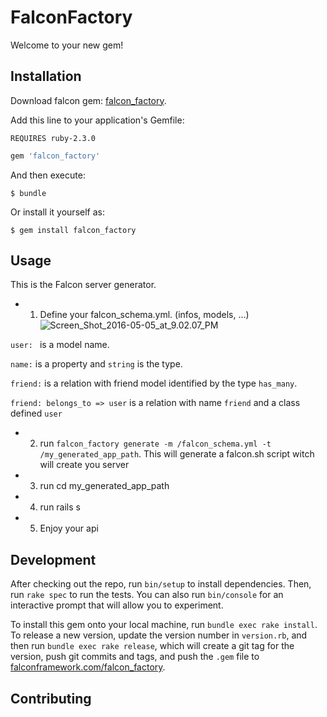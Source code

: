 # FalconFactory

Welcome to your new gem!

## Installation

Download falcon gem: [falcon_factory](https://gitlab.com/FalconTeam/server_generetor/raw/f23cd058d6643c0f43af29297c7f759e1ac2450e/falcon_factory-0.0.1.gem).

Add this line to your application's Gemfile:

`REQUIRES ruby-2.3.0`

```ruby
gem 'falcon_factory'
```

And then execute:

    $ bundle

Or install it yourself as:

    $ gem install falcon_factory

## Usage

This is the Falcon server generator.

* 1. Define your falcon_schema.yml. (infos, models, ...)![Screen_Shot_2016-05-05_at_9.02.07_PM](/uploads/f37868c49239e02e0bcb2f50a740cdfe/Screen_Shot_2016-05-05_at_9.02.07_PM.png)

`user: ` is a model name.

`name:` is a property and `string` is the type.

`friend:` is a relation with friend model identified by the type `has_many`.

`friend: belongs_to => user` is a relation with name `friend` and a class defined `user`
* 2. run `falcon_factory generate -m /falcon_schema.yml -t /my_generated_app_path`. This will generate a falcon.sh script witch will create you server
* 3. run cd my_generated_app_path
* 4. run rails s
* 5. Enjoy your api

## Development

After checking out the repo, run `bin/setup` to install dependencies. Then, run `rake spec` to run the tests. You can also run `bin/console` for an interactive prompt that will allow you to experiment.

To install this gem onto your local machine, run `bundle exec rake install`. To release a new version, update the version number in `version.rb`, and then run `bundle exec rake release`, which will create a git tag for the version, push git commits and tags, and push the `.gem` file to [falconframework.com/falcon_factory](https://falconframework.com/falcon_factory).

## Contributing
